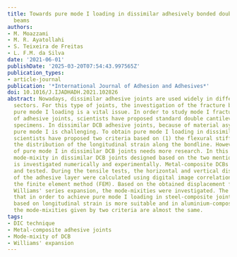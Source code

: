 ```yaml
---
title: Towards pure mode I loading in dissimilar adhesively bonded double cantilever
  beams
authors:
- M. Moazzami
- M. R. Ayatollahi
- S. Teixeira de Freitas
- L. F.M. da Silva
date: '2021-06-01'
publishDate: '2025-03-20T07:54:43.997565Z'
publication_types:
- article-journal
publication: '*International Journal of Adhesion and Adhesives*'
doi: 10.1016/J.IJADHADH.2021.102826
abstract: Nowadays, dissimilar adhesive joints are used widely in different industrial
  sectors. For this type of joints, the investigation of the fracture behaviour under
  pure mode I loading is a vital issue. In order to study mode I fracture parameters
  of adhesive joints, scientists have proposed standard double cantilever beam (DCB)
  specimens. In dissimilar DCB adhesive joints, because of material asymmetry, obtaining
  pure mode I is challenging. To obtain pure mode I loading in dissimilar DCB joints,
  scientists have proposed two criteria based on (1) the flexural stiffness and (2)
  the distribution of the longitudinal strain along the bondline. However, the achievement
  of pure mode I in dissimilar DCB joints needs more research. In this paper, the
  mode-mixity in dissimilar DCB joints designed based on the two mentioned criteria
  is investigated numerically and experimentally. Metal-composite DCBs were fabricated
  and tested. During the tensile tests, the horizontal and vertical displacement fields
  of the adhesive layer were calculated using digital image correlation (DIC) and
  the finite element method (FEM). Based on the obtained displacement fields and using
  Williams' series expansion, the mode-mixities were investigated. The results show
  that in order to achieve pure mode I loading in steel-composite joints, the criterion
  based on longitudinal strain is more suitable and in aluminium-composite joints
  the mode-mixities given by two criteria are almost the same.
tags:
- DIC technique
- Metal-composite adhesive joints
- Mode-mixity of DCB
- Williams' expansion
---
```

